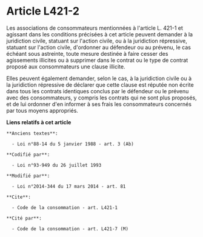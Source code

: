 # Article L421-2

Les associations de consommateurs mentionnées à l'article L. 421-1 et agissant dans les conditions précisées à cet article
peuvent demander à la juridiction civile, statuant sur l'action civile, ou à la juridiction répressive, statuant sur l'action
civile, d'ordonner au défendeur ou au prévenu, le cas échéant sous astreinte, toute mesure destinée à faire cesser des
agissements illicites ou à supprimer dans le contrat ou le type de contrat proposé aux consommateurs une clause illicite. 

Elles peuvent également demander, selon le cas, à la juridiction civile ou à la juridiction répressive de déclarer que cette
clause est réputée non écrite dans tous les contrats identiques conclus par le défendeur ou le prévenu avec des
consommateurs, y compris les contrats qui ne sont plus proposés, et de lui ordonner d'en informer à ses frais les
consommateurs concernés par tous moyens appropriés.

**Liens relatifs à cet article**

	**Anciens textes**:

	  - Loi n°88-14 du 5 janvier 1988 - art. 3 (Ab)

	**Codifié par**:

	  - Loi n°93-949 du 26 juillet 1993

	**Modifié par**:

	  - Loi n°2014-344 du 17 mars 2014 - art. 81

	**Cite**:

	  - Code de la consommation - art. L421-1

	**Cité par**:

	  - Code de la consommation - art. L421-7 (M)
